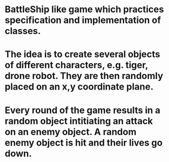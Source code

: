 # BattleShip like game which practices specification and implementation of classes.

# The idea is to create several objects of different characters, e.g. tiger, drone robot. They are then randomly placed on an x,y coordinate plane.
# Every round of the game results in a random object intitiating an attack on an enemy object. A random enemy object is hit and their lives go down.
